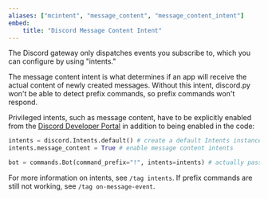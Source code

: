 ```yaml
---
aliases: ["mcintent", "message_content", "message_content_intent"]
embed:
    title: "Discord Message Content Intent"
---
```


The Discord gateway only dispatches events you subscribe to, which you can configure by using "intents."

The message content intent is what determines if an app will receive the actual content of newly created messages. Without this intent, discord.py won't be able to detect prefix commands, so prefix commands won't respond.

Privileged intents, such as message content, have to be explicitly enabled from the [Discord Developer Portal](https://discord.com/developers/applications) in addition to being enabled in the code:

```py
intents = discord.Intents.default() # create a default Intents instance
intents.message_content = True # enable message content intents

bot = commands.Bot(command_prefix="!", intents=intents) # actually pass it into the constructor
```
For more information on intents, see `/tag intents`. If prefix commands are still not working, see `/tag on-message-event`.
